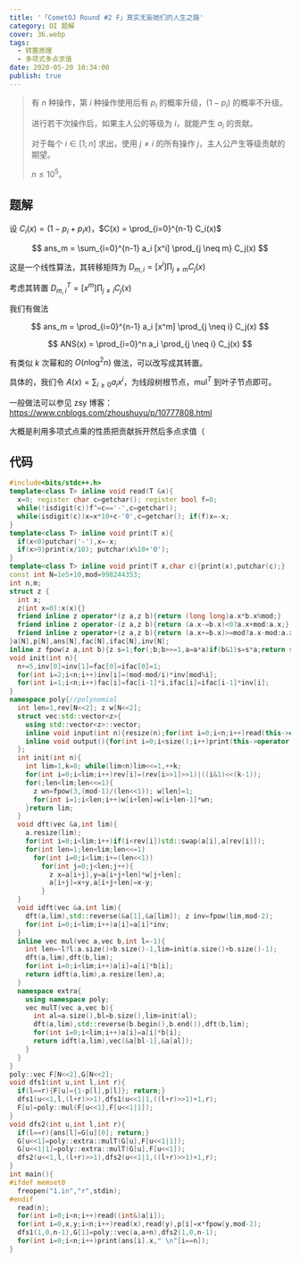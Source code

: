 ```yaml
---
title: '「CometOJ Round #2 F」真实无妄她们的人生之路'
category: OI 题解
cover: 36.webp
tags:
  - 转置原理
  - 多项式多点求值
date: 2020-05-20 10:34:00
publish: true
---
```


> 有 $n$ 种操作，第 $i$ 种操作使用后有 $p_i$ 的概率升级，$(1-p_i)$ 的概率不升级。
> 
> 进行若干次操作后，如果主人公的等级为 $i$，就能产生 $a_i$ 的贡献。
> 
> 对于每个 $i \in [1;n]$ 求出，使用 $j \neq i$ 的所有操作 $j$，主人公产生等级贡献的期望。
> 
> $n \leq 10^5$。

<!--more-->

## 题解

设 $C_i(x) = (1 - p_i + p_i x)$，$C(x) = \prod_{i=0}^{n-1} C_i(x)$

$$
ans_m = \sum_{i=0}^{n-1} a_i [x^i] \prod_{j \neq m} C_j(x)
$$

这是一个线性算法，其转移矩阵为 $D_{m,i} = [x^i] \prod_{j \neq m} C_j(x)$

考虑其转置 $D^T_{m,i} = [x^m] \prod_{j \neq i} C_j(x)$

我们有做法

$$
ans_m = \prod_{i=0}^{n-1} a_i [x^m] \prod_{j \neq i} C_j(x)
$$

$$
ANS(x) = \prod_{i=0}^n a_i \prod_{j \neq i} C_j(x)
$$

有类似 $k$ 次幂和的 $O(n \log^2 n)$ 做法，可以改写成其转置。

具体的，我们令 $A(x) = \sum_{i \ge 0} a_i x^i$，为线段树根节点，$\operatorname{mul}^T$ 到叶子节点即可。

一般做法可以参见 zsy 博客：https://www.cnblogs.com/zhoushuyu/p/10777808.html

大概是利用多项式点乘的性质把贡献拆开然后多点求值（

## 代码

```cpp
#include<bits/stdc++.h>
template<class T> inline void read(T &x){
  x=0; register char c=getchar(); register bool f=0;
  while(!isdigit(c))f^=c=='-',c=getchar();
  while(isdigit(c))x=x*10+c-'0',c=getchar(); if(f)x=-x;
}
template<class T> inline void print(T x){
  if(x<0)putchar('-'),x=-x;
  if(x>9)print(x/10); putchar(x%10+'0');
}
template<class T> inline void print(T x,char c){print(x),putchar(c);}
const int N=1e5+10,mod=998244353;
int n,m;
struct z {
  int x;
  z(int x=0):x(x){}
  friend inline z operator*(z a,z b){return (long long)a.x*b.x%mod;}
  friend inline z operator-(z a,z b){return (a.x-=b.x)<0?a.x+mod:a.x;}
  friend inline z operator+(z a,z b){return (a.x+=b.x)>=mod?a.x-mod:a.x;}
}a[N],p[N],ans[N],fac[N],ifac[N],inv[N];
inline z fpow(z a,int b){z s=1;for(;b;b>>=1,a=a*a)if(b&1)s=s*a;return s;}
void init(int n){
  n+=5,inv[0]=inv[1]=fac[0]=ifac[0]=1;
  for(int i=2;i<n;i++)inv[i]=(mod-mod/i)*inv[mod%i];
  for(int i=1;i<n;i++)fac[i]=fac[i-1]*i,ifac[i]=ifac[i-1]*inv[i];
}
namespace poly{//polynomial
  int len=1,rev[N<<2]; z w[N<<2];
  struct vec:std::vector<z>{
    using std::vector<z>::vector;
    inline void input(int n){resize(n);for(int i=0;i<n;i++)read(this->operator[](i).x);}
    inline void output(){for(int i=0;i<size();i++)print(this->operator[](i).x," \n"[i+1==size()]);}
  };
  int init(int n){
    int lim=1,k=0; while(lim<n)lim<<=1,++k;
    for(int i=0;i<lim;i++)rev[i]=(rev[i>>1]>>1)|((i&1)<<(k-1));
    for(;len<lim;len<<=1){
      z wn=fpow(3,(mod-1)/(len<<1)); w[len]=1;
      for(int i=1;i<len;i++)w[i+len]=w[i+len-1]*wn;
    }return lim;
  }
  void dft(vec &a,int lim){
    a.resize(lim);
    for(int i=0;i<lim;i++)if(i<rev[i])std::swap(a[i],a[rev[i]]);
    for(int len=1;len<lim;len<<=1)
      for(int i=0;i<lim;i+=(len<<1))
        for(int j=0;j<len;j++){
          z x=a[i+j],y=a[i+j+len]*w[j+len];
          a[i+j]=x+y,a[i+j+len]=x-y;
        }
  }
  void idft(vec &a,int lim){
    dft(a,lim),std::reverse(&a[1],&a[lim]); z inv=fpow(lim,mod-2);
    for(int i=0;i<lim;i++)a[i]=a[i]*inv;
  }
  inline vec mul(vec a,vec b,int l=-1){
    int len=~l?l:a.size()+b.size()-1,lim=init(a.size()+b.size()-1);
    dft(a,lim),dft(b,lim);
    for(int i=0;i<lim;i++)a[i]=a[i]*b[i];
    return idft(a,lim),a.resize(len),a;
  }
  namespace extra{
    using namespace poly;
    vec mulT(vec a,vec b){
      int al=a.size(),bl=b.size(),lim=init(al);
      dft(a,lim),std::reverse(b.begin(),b.end()),dft(b,lim);
      for(int i=0;i<lim;i++)a[i]=a[i]*b[i];
      return idft(a,lim),vec(&a[bl-1],&a[al]);
    }
  }
}
poly::vec F[N<<2],G[N<<2];
void dfs1(int u,int l,int r){
  if(l==r){F[u]={1-p[l],p[l]}; return;}
  dfs1(u<<1,l,(l+r)>>1),dfs1(u<<1|1,((l+r)>>1)+1,r);
  F[u]=poly::mul(F[u<<1],F[u<<1|1]);
}
void dfs2(int u,int l,int r){
  if(l==r){ans[l]=G[u][0]; return;}
  G[u<<1]=poly::extra::mulT(G[u],F[u<<1|1]);
  G[u<<1|1]=poly::extra::mulT(G[u],F[u<<1]);
  dfs2(u<<1,l,(l+r)>>1),dfs2(u<<1|1,((l+r)>>1)+1,r);
}
int main(){
#ifdef memset0
  freopen("1.in","r",stdin);
#endif
  read(n);
  for(int i=0;i<n;i++)read((int&)a[i]);
  for(int i=0,x,y;i<n;i++)read(x),read(y),p[i]=x*fpow(y,mod-2);
  dfs1(1,0,n-1),G[1]=poly::vec(a,a+n),dfs2(1,0,n-1);
  for(int i=0;i<n;i++)print(ans[i].x," \n"[i==n]);
}
```